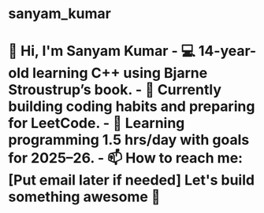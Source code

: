 # sanyam_kumar
# 👋 Hi, I'm Sanyam Kumar - 💻 14-year-old learning C++ using Bjarne Stroustrup’s book. - 🔭 Currently building coding habits and preparing for LeetCode. - 🌱 Learning programming 1.5 hrs/day with goals for 2025–26. - 📫 How to reach me: [Put email later if needed]  Let's build something awesome 💪
